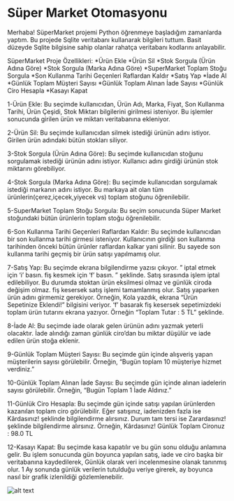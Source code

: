 # Süper Market Otomasyonu
Merhaba!
SüperMarket projemi Python öğrenmeye başladığım zamanlarda yaptım. Bu projede Sqlite veritabanı kullanarak bilgileri tuttum. Basit düzeyde Sqlite bilgisine sahip olanlar rahatça veritabanı kodlarını anlayabilir.

SüperMarket Proje Özellikleri:
*Ürün Ekle
*Ürün Sil
*Stok Sorgula (Ürün Adına Göre)
*Stok Sorgula (Marka Adına Göre)
*SuperMarket Toplam Stoğu Sorgula
*Son Kullanma Tarihi Geçenleri Raflardan Kaldır
*Satış Yap
*İade Al
*Günlük Toplam Müşteri Sayısı
*Günlük Toplam Alınan İade Sayısı
*Günlük Ciro Hesapla
*Kasayı Kapat


1-Ürün Ekle:
Bu seçimde kullanıcıdan, Ürün Adı, Marka, Fiyat, Son Kullanma Tarihi, Ürün Çeşidi, Stok Miktarı bilgilerini girilmesi isteniyor. Bu işlemler sonucunda girilen ürün ve miktarı veritabanına ekleniyor.

2-Ürün Sil:
Bu seçimde kullanıcıdan silmek istediği ürünün adını istiyor. Girilen ürün adındaki bütün stokları siliyor.

3-Stok Sorgula (Ürün Adına Göre):
Bu seçimde kullanıcıdan stoğunu sorgulamak istediği ürünün adını istiyor. Kullanıcı adını girdiği ürünün stok miktarını görebiliyor.

4-Stok Sorgula (Marka Adına Göre):
Bu seçimde kullanıcıdan sorgulamak istediği markanın adını istiyor. Bu markaya ait olan tüm ürünlerin(çerez,içecek,yiyecek vs) toplam stoğunu öğrenilebilir.

5-SuperMarket Toplam Stoğu Sorgula:
Bu seçim sonucunda Süper Market stoğundaki bütün ürünlerin toplam stoğu öğrenilebilir.

6-Son Kullanma Tarihi Geçenleri Raflardan Kaldır:
Bu seçimde kullanıcıdan bir son kullanma tarihi girmesi isteniyor. Kullanıcının girdiği son kullanma tarihinden önceki bütün ürünler raflardan kalkar yani silinir. Bu sayede son kullanma tarihi geçmiş bir ürün satışı yapılmamış olur.

7-Satış Yap:
Bu seçimde ekrana bilgilendirme yazısı çıkıyor. ” iptal etmek için ‘i’ basın. fiş kesmek için ‘f’ basın. ” şeklinde. Satış sırasında işlem iptal edilebiliyor. Bu durumda stoktan ürün eksilmesi olmaz ve günlük ciroda değişim olmaz. fiş kesersek satış işlemi tamamlanmış olur. Satış yaparken ürün adını girmemiz gerekiyor. Örneğin, Kola yazdık, ekrana “Ürün Sepetinize Eklendi!” bilgisini veriyor. ‘f’ basarak fiş kesersek sepetimizdeki toplam ürün tutarını ekrana yazıyor. Örneğin “Toplam Tutar : 5 TL” şeklinde.

8-İade Al:
Bu seçimde iade olarak gelen ürünün adını yazmak yeterli olacaktır. İade alındığı zaman günlük ciro’dan bu miktar düşülür ve iade edilen ürün stoğa eklenir.

9-Günlük Toplam Müşteri Sayısı:
Bu seçimde gün içinde alışveriş yapan müşterilerin sayısı görülebilir. Örneğin, “Bugün toplam 10 müşteriye hizmet verdiniz.”

10-Günlük Toplam Alınan İade Sayısı:
Bu seçimde gün içinde alınan iadelerin sayısı görülebilir. 
Örneğin, “Bugün Toplam 1 İade Aldınız.”

11-Günlük Ciro Hesapla:
Bu seçimde gün içinde satışı yapılan ürünlerden kazanılan toplam ciro görülebilir. Eğer satışınız, iadenizden fazla ise Kârdasınız! şeklinde bilgilendirme alırsınız. Durum tam tersi ise Zarardasınız! şeklinde bilgilendirme alırsınız. Örneğin,
Kârdasınız!
Günlük Toplam Cironuz : 98.0 TL

12-Kasayı Kapat:
Bu seçimde kasa kapatılır ve bu gün sonu olduğu anlamına gelir. Bu işlem sonucunda gün boyunca yapılan satış, iade ve ciro başka bir veritabanına kaydedilerek, Günlük olarak veri incelenmesine olanak tanınmış olur. 1 Ay sonunda günlük verilerin tutulduğu veriye girerek, ay boyunca nasıl bir grafik izlenildiği gözlemlenebilir.

![alt text](https://raw.githubusercontent.com/serdarsari/Projelerim/master/S%C3%BCper%20Market%20Otomasyonu/images/1.jpg)
